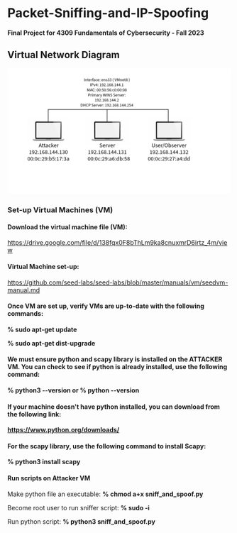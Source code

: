 # Packet-Sniffing-and-IP-Spoofing
**Final Project for 4309 Fundamentals of Cybersecurity - Fall 2023**

## Virtual Network Diagram 
![Alt text](imgs/4309_network_diagram.png)

### Set-up Virtual Machines (VM)
#### Download the virtual machine file (VM):
https://drive.google.com/file/d/138fqx0F8bThLm9ka8cnuxmrD6irtz_4m/view

#### Virtual Machine set-up:
https://github.com/seed-labs/seed-labs/blob/master/manuals/vm/seedvm-manual.md

#### Once VM are set up, verify VMs are up-to-date with the following commands: 
**% sudo apt-get update**

**% sudo apt-get dist-upgrade**

#### We must ensure python and scapy library is installed on the ATTACKER VM. You can check to see if python is already installed, use the following command:
**% python3 --version or % python --version**

#### If your machine doesn't have python installed, you can download from the following link: 
**https://www.python.org/downloads/**

#### For the scapy library, use the following command to install Scapy:
**% python3 install scapy**

#### Run scripts on Attacker VM
Make python file an executable: **% chmod a+x sniff_and_spoof.py**

Become root user to run sniffer script: **% sudo -i**

Run python script: **% python3 sniff_and_spoof.py**